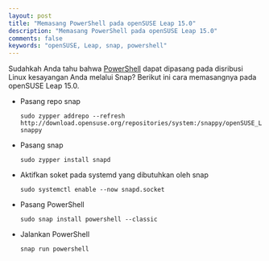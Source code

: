 ```yaml
---
layout: post
title: "Memasang PowerShell pada openSUSE Leap 15.0"
description: "Memasang PowerShell pada openSUSE Leap 15.0"
comments: false
keywords: "openSUSE, Leap, snap, powershell"
---
```


Sudahkah Anda tahu bahwa [PowerShell](https://snapcraft.io/powershell) dapat dipasang pada disribusi Linux kesayangan Anda melalui Snap?
Berikut ini cara memasangnya pada openSUSE Leap 15.0.

* Pasang repo snap

	```
	sudo zypper addrepo --refresh http://download.opensuse.org/repositories/system:/snappy/openSUSE_Leap_15.0/ snappy
	```

* Pasang snap

	```
	sudo zypper install snapd
	```

* Aktifkan soket pada systemd yang dibutuhkan oleh snap

	```
	sudo systemctl enable --now snapd.socket
	```

* Pasang PowerShell

	```
	sudo snap install powershell --classic
	```

* Jalankan PowerShell

    ```
    snap run powershell
    ```